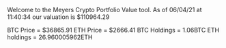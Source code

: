 Welcome to the Meyers Crypto Portfolio Value tool. 
As of 06/04/21 at 11:40:34 our valuation is $110964.29 

BTC Price = $36865.91
 ETH Price = $2666.41
BTC Holdings = 1.06BTC
 ETH holdings = 26.960005962ETH 
